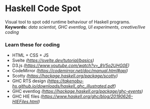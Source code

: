 # Haskell Code Spot

Visual tool to spot odd runtime behaviour of Haskell programs.  
**Keywords:** *data scientist, GHC eventlog, UI experiments, creative/live coding*

### Learn these for coding 
- HTML + CSS + JS
- Svelte *(https://svelte.dev/tutorial/basics)*
- D3.js *(https://www.youtube.com/watch?v=_8V5o2UHG0E)*
- CodeMirror *(https://codemirror.net/doc/manual.html#api)*
- Scotty *(https://hackage.haskell.org/package/scotty)*
- GHC RTS design *(https://takenobu-hs.github.io/downloads/haskell_ghc_illustrated.pdf)*
- GHC eventlog *(https://hackage.haskell.org/package/ghc-events)*
- GHC HIE files *(https://www.haskell.org/ghc/blog/20190626-HIEFiles.html)*
